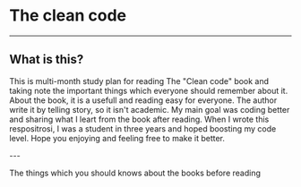 # The clean code
---

## What is this?
<p>
This is multi-month study plan for reading The "Clean code" book and taking note the important things which everyone should remember about it. About the book, it is a usefull and reading easy for everyone. The author write it by telling story, so it isn't academic.
My main goal was coding better and sharing what I leart from the book after reading. When I wrote this respositrosi, I was a student in three years and hoped boosting my code level.
Hope you enjoying and feeling free to make it better.
</p>
---

The things which you should knows about the books before reading
